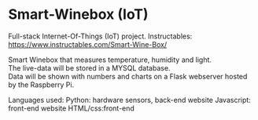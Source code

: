 # Smart-Winebox (IoT)


Full-stack
Internet-Of-Things (IoT) project.
Instructables: https://www.instructables.com/Smart-Wine-Box/

Smart Winebox that measures temperature, humidity and light.</br>
The live-data will be stored in a MYSQL database.</br>
Data will be shown with numbers and charts on a Flask webserver hosted by the Raspberry Pi.

Languages used: 
Python: hardware sensors, back-end website
Javascript: front-end website
HTML/css:front-end
